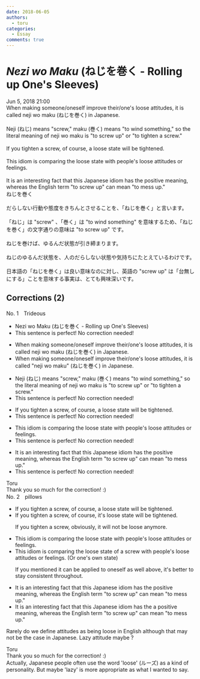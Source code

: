 ```yaml
---
date: 2018-06-05
authors:
  - toru
categories:
  - Essay
comments: true
---
```


# <strong><em>Nezi wo Maku</strong></em> (ねじを巻く - Rolling up One's Sleeves)
<div class="date">Jun 5, 2018 21:00</div>
<div id="post"><div id="body_show_ori">
When making someone/oneself improve their/one's loose attitudes, it is called neji wo maku (ねじを巻く) in Japanese.<br/><br/>Neji (ねじ) means "screw," maku (巻く) means "to wind something," so the literal meaning of neji wo maku is "to screw up" or "to tighten a screw."<br/><br/>If you tighten a screw, of course, a loose state will be tightened.<br/><br/>This idiom is comparing the loose state with people's loose attitudes or feelings.<br/><br/>It is an interesting fact that this Japanese idiom has the positive meaning, whereas the English term "to screw up" can mean "to mess up."
</div></div>

<!-- more -->

<div id="post_ja"><div id="body_show_mo">
ねじを巻く<br/><br/>だらしない行動や態度をきちんとさせることを、「ねじを巻く」と言います。<br/><br/>「ねじ」は "screw" 、「巻く」は "to wind something" を意味するため、「ねじを巻く」の文字通りの意味は "to screw up" です。<br/><br/>ねじを巻けば、ゆるんだ状態が引き締まります。<br/><br/>ねじのゆるんだ状態を、人のだらしない状態や気持ちにたとえているわけです。<br/><br/>日本語の「ねじを巻く」は良い意味なのに対し、英語の "screw up" は「台無しにする」ことを意味する事実は、とても興味深いです。
</div></div>

## Corrections (2)
<div id="block"><div class="first_name"> No. 1　<span class="just_name">Trideous</span></div><div id="block2">
<ul class="correction_field">
<li class="incorrect">Nezi wo Maku (ねじを巻く - Rolling up One's Sleeves)</li>
<li class="corrected perfect">This sentence is perfect! No correction needed!</li>
</ul>
<ul class="correction_field">
<li class="incorrect">When making someone/oneself improve their/one's loose attitudes, it is called neji wo maku (ねじを巻く) in Japanese.</li>
<li class="corrected correct">
When making someone/oneself improve their/one's loose attitudes, it is called <span class="f_blue">"</span>neji wo maku<span class="f_blue">"</span> (ねじを巻く) in Japanese.
</li>
</ul>
<ul class="correction_field">
<li class="incorrect">Neji (ねじ) means "screw," maku (巻く) means "to wind something," so the literal meaning of neji wo maku is "to screw up" or "to tighten a screw."</li>
<li class="corrected perfect">This sentence is perfect! No correction needed!</li>
</ul>
<ul class="correction_field">
<li class="incorrect">If you tighten a screw, of course, a loose state will be tightened.</li>
<li class="corrected perfect">This sentence is perfect! No correction needed!</li>
</ul>
<ul class="correction_field">
<li class="incorrect">This idiom is comparing the loose state with people's loose attitudes or feelings.</li>
<li class="corrected perfect">This sentence is perfect! No correction needed!</li>
</ul>
<ul class="correction_field">
<li class="incorrect">It is an interesting fact that this Japanese idiom has the positive meaning, whereas the English term "to screw up" can mean "to mess up."</li>
<li class="corrected perfect">This sentence is perfect! No correction needed!</li>
</ul>
</div><div class="name"><span class="just_name">Toru</span><br>
Thank you so much for the correction! :)
</div>
</div>
<div id="block"><div class="first_name"> No. 2　<span class="just_name">pillows</span></div><div id="block2">
<ul class="correction_field">
<li class="incorrect">If you tighten a screw, of course, a loose state will be tightened.</li>
<li class="corrected correct">
If you tighten a screw, <span class="sline">of course, </span><span class="f_blue">it's</span> loose state will be tightened.
<p class="correction_comment">If you tighten a screw, obviously, it will not be loose anymore.</p>
</li>
</ul>
<ul class="correction_field">
<li class="incorrect">This idiom is comparing the loose state with people's loose attitudes or feelings.</li>
<li class="corrected correct">
This idiom is comparing the loose state <span class="f_red">of a screw</span> with people's loose attitudes or feelings. <span class="f_blue">(Or one's own state)</span>
<p class="correction_comment">If you mentioned it can be applied to oneself as well above, it's better to stay consistent throughout.</p>
</li>
</ul>
<ul class="correction_field">
<li class="incorrect">It is an interesting fact that this Japanese idiom has the positive meaning, whereas the English term "to screw up" can mean "to mess up."</li>
<li class="corrected correct">
It is an interesting fact that this Japanese idiom has <span class="sline">the</span> <span class="f_blue">a </span>positive meaning, whereas the English term "to screw up" can mean "to mess up."
</li>
</ul>
<p class="comment_small">
 Rarely do we define attitudes as being loose in English although that may not be the case in Japanese.  Lazy attitude maybe ?
 <br/>
</p>

</div><div class="name"><span class="just_name">Toru</span><br>
Thank you so much for the correction! :)<br/>Actually, Japanese people often use the word 'loose' (ルーズ) as a kind of personality. But maybe 'lazy' is more appropriate as what I wanted to say.
</div>
</div>
